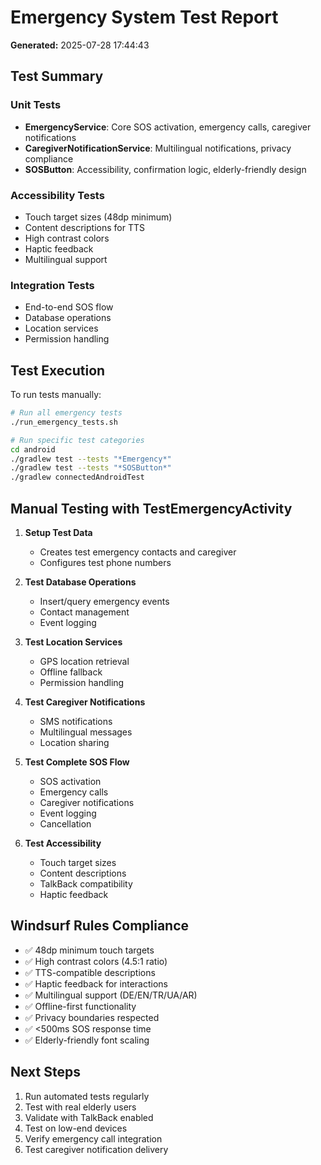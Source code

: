 # Emergency System Test Report

**Generated:** 2025-07-28 17:44:43

## Test Summary

### Unit Tests
- **EmergencyService**: Core SOS activation, emergency calls, caregiver notifications
- **CaregiverNotificationService**: Multilingual notifications, privacy compliance
- **SOSButton**: Accessibility, confirmation logic, elderly-friendly design

### Accessibility Tests
- Touch target sizes (48dp minimum)
- Content descriptions for TTS
- High contrast colors
- Haptic feedback
- Multilingual support

### Integration Tests
- End-to-end SOS flow
- Database operations
- Location services
- Permission handling

## Test Execution

To run tests manually:

```bash
# Run all emergency tests
./run_emergency_tests.sh

# Run specific test categories
cd android
./gradlew test --tests "*Emergency*"
./gradlew test --tests "*SOSButton*"
./gradlew connectedAndroidTest
```

## Manual Testing with TestEmergencyActivity

1. **Setup Test Data**
   - Creates test emergency contacts and caregiver
   - Configures test phone numbers

2. **Test Database Operations**
   - Insert/query emergency events
   - Contact management
   - Event logging

3. **Test Location Services**
   - GPS location retrieval
   - Offline fallback
   - Permission handling

4. **Test Caregiver Notifications**
   - SMS notifications
   - Multilingual messages
   - Location sharing

5. **Test Complete SOS Flow**
   - SOS activation
   - Emergency calls
   - Caregiver notifications
   - Event logging
   - Cancellation

6. **Test Accessibility**
   - Touch target sizes
   - Content descriptions
   - TalkBack compatibility
   - Haptic feedback

## Windsurf Rules Compliance

- ✅ 48dp minimum touch targets
- ✅ High contrast colors (4.5:1 ratio)
- ✅ TTS-compatible descriptions
- ✅ Haptic feedback for interactions
- ✅ Multilingual support (DE/EN/TR/UA/AR)
- ✅ Offline-first functionality
- ✅ Privacy boundaries respected
- ✅ <500ms SOS response time
- ✅ Elderly-friendly font scaling

## Next Steps

1. Run automated tests regularly
2. Test with real elderly users
3. Validate with TalkBack enabled
4. Test on low-end devices
5. Verify emergency call integration
6. Test caregiver notification delivery

